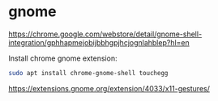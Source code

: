 # gnome

https://chrome.google.com/webstore/detail/gnome-shell-integration/gphhapmejobijbbhgpjhcjognlahblep?hl=en

Install chrome gnome extension:
```bash
sudo apt install chrome-gnome-shell touchegg
```

https://extensions.gnome.org/extension/4033/x11-gestures/
